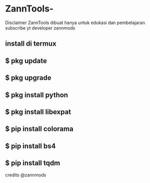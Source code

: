 # ZannTools-
Disclaimer ZannTools dibuat hanya untuk edukasi dan pembelajaran subscribe yt developer zannmods

install di termux 
------------------------
$ pkg update
------------------------
$ pkg upgrade
------------------------
$ pkg install python 
------------------------
$ pkg install libexpat
------------------------
$ pip install colorama
-------------------------
$ pip install bs4
-------------------------
$ pip install tqdm
-------------------------

credits @zannmods
